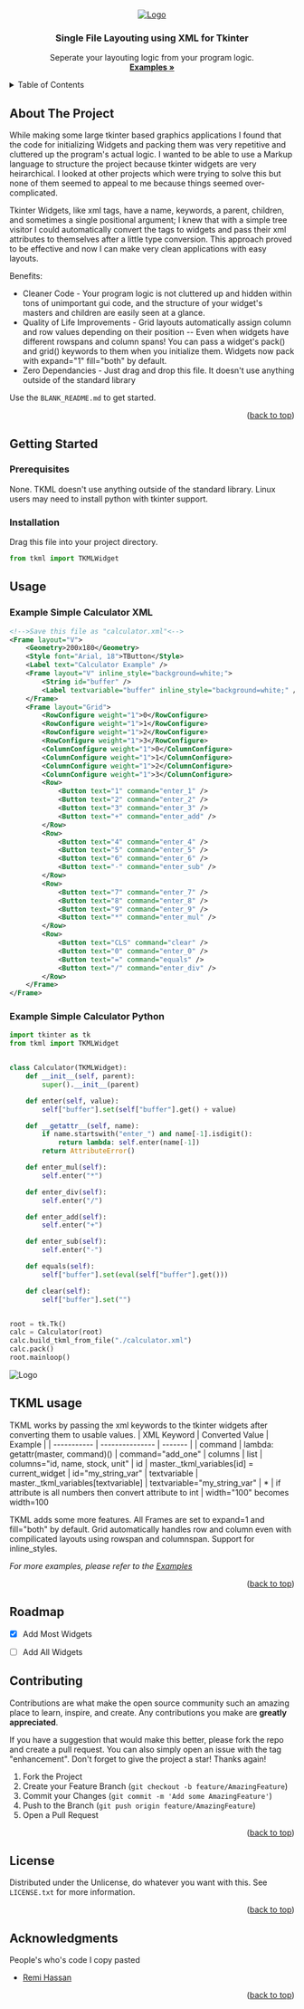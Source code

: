 <!-- Improved compatibility of back to top link: See: https://github.com/RandyGraham/Python-TKLM/pull/73 -->
<a name="readme-top"></a>
<!--
*** Thanks for checking out the Best-README-Template. If you have a suggestion
*** that would make this better, please fork the repo and create a pull request
*** or simply open an issue with the tag "enhancement".
*** Don't forget to give the project a star!
*** Thanks again! Now go create something AMAZING! :D
-->



<!-- PROJECT SHIELDS -->
<!--
*** I'm using markdown "reference style" links for readability.
*** Reference links are enclosed in brackets [ ] instead of parentheses ( ).
*** See the bottom of this document for the declaration of the reference variables
*** for contributors-url, forks-url, etc. This is an optional, concise syntax you may use.
*** https://www.markdownguide.org/basic-syntax/#reference-style-links
-->
<!-- PROJECT LOGO -->
<br />
<div align="center">
  <a href="https://github.com/RandyGraham/Python-TMKL/">
    <img src="Images/PythonTKML.png" alt="Logo">
  </a>

  <h3 align="center">Single File Layouting using XML for Tkinter</h3>

  <p align="center">
    Seperate your layouting logic from your program logic.
    <br />
    <a href="https://github.com/RandyGraham/Python-TMKL/Examples"><strong>Examples »</strong></a>
    <br />

</div>



<!-- TABLE OF CONTENTS -->
<details>
  <summary>Table of Contents</summary>
  <ol>
    <li>
      <a href="#about-the-project">About The Project</a>
      <ul>
        <li><a href="#built-with">Built With</a></li>
      </ul>
    </li>
    <li>
      <a href="#getting-started">Getting Started</a>
      <ul>
        <li><a href="#prerequisites">Prerequisites</a></li>
        <li><a href="#installation">Installation</a></li>
      </ul>
    </li>
    <li><a href="#usage">Usage</a></li>
    <li><a href="#roadmap">Roadmap</a></li>
    <li><a href="#contributing">Contributing</a></li>
    <li><a href="#license">License</a></li>
    <li><a href="#contact">Contact</a></li>
    <li><a href="#acknowledgments">Acknowledgments</a></li>
  </ol>
</details>



<!-- ABOUT THE PROJECT -->
## About The Project

While making some large tkinter based graphics applications I found that the code for initializing Widgets and packing them was very repetitive and cluttered up the program's actual logic. I wanted to be able to use a Markup language to structure the project because tkinter widgets are very heirarchical. I looked at other projects which were trying to solve this but none of them seemed to appeal to me because things seemed over-complicated.

Tkinter Widgets, like xml tags, have a name, keywords, a parent, children, and sometimes a single positional argument; I knew that with a simple tree visitor I could automatically convert the tags to widgets and pass their xml attributes to themselves after a little type conversion. This approach proved to be effective and now I can make very clean applications with easy layouts.

Benefits:
* Cleaner Code - Your program logic is not cluttered up and hidden within tons of unimportant gui code, and the structure of your widget's masters and children are easily seen at a glance.
* Quality of Life Improvements - Grid layouts automatically assign column and row values depending on their position -- Even when widgets have different rowspans and column spans! You can pass a widget's pack() and grid() keywords to them when you initialize them. Widgets now pack with expand="1" fill="both" by default.
* Zero Dependancies - Just drag and drop this file. It doesn't use anything outside of the standard library

Use the `BLANK_README.md` to get started.

<p align="right">(<a href="#readme-top">back to top</a>)</p>



<!-- GETTING STARTED -->
## Getting Started

### Prerequisites

None. TKML doesn't use anything outside of the standard library. Linux users may need to install python with tkinter support.

### Installation

Drag this file into your project directory.

```python
from tkml import TKMLWidget
```




<!-- USAGE EXAMPLES -->
## Usage

### Example Simple Calculator XML
```xml
<!-->Save this file as "calculator.xml"<-->
<Frame layout="V">
    <Geometry>200x180</Geometry>
    <Style font="Arial, 18">TButton</Style>
    <Label text="Calculator Example" />
    <Frame layout="V" inline_style="background=white;">
        <String id="buffer" />
        <Label textvariable="buffer" inline_style="background=white;" />
    </Frame>
    <Frame layout="Grid">
        <RowConfigure weight="1">0</RowConfigure>
        <RowConfigure weight="1">1</RowConfigure>
        <RowConfigure weight="1">2</RowConfigure>
        <RowConfigure weight="1">3</RowConfigure>
        <ColumnConfigure weight="1">0</ColumnConfigure>
        <ColumnConfigure weight="1">1</ColumnConfigure>
        <ColumnConfigure weight="1">2</ColumnConfigure>
        <ColumnConfigure weight="1">3</ColumnConfigure>
        <Row>
            <Button text="1" command="enter_1" />
            <Button text="2" command="enter_2" />
            <Button text="3" command="enter_3" />
            <Button text="+" command="enter_add" />
        </Row>
        <Row>
            <Button text="4" command="enter_4" />
            <Button text="5" command="enter_5" />
            <Button text="6" command="enter_6" />
            <Button text="-" command="enter_sub" />
        </Row>
        <Row>
            <Button text="7" command="enter_7" />
            <Button text="8" command="enter_8" />
            <Button text="9" command="enter_9" />
            <Button text="*" command="enter_mul" />
        </Row>
        <Row>
            <Button text="CLS" command="clear" />
            <Button text="0" command="enter_0" />
            <Button text="=" command="equals" />
            <Button text="/" command="enter_div" />
        </Row>
    </Frame>
</Frame>
```
### Example Simple Calculator Python
```python
import tkinter as tk
from tkml import TKMLWidget


class Calculator(TKMLWidget):
    def __init__(self, parent):
        super().__init__(parent)

    def enter(self, value):
        self["buffer"].set(self["buffer"].get() + value)

    def __getattr__(self, name):
        if name.startswith("enter_") and name[-1].isdigit():
            return lambda: self.enter(name[-1])
        return AttributeError()

    def enter_mul(self):
        self.enter("*")

    def enter_div(self):
        self.enter("/")

    def enter_add(self):
        self.enter("+")

    def enter_sub(self):
        self.enter("-")

    def equals(self):
        self["buffer"].set(eval(self["buffer"].get()))

    def clear(self):
        self["buffer"].set("")


root = tk.Tk()
calc = Calculator(root)
calc.build_tkml_from_file("./calculator.xml")
calc.pack()
root.mainloop()
```

<img src="Images/CalculatorScreenshot.PNG" alt="Logo">


## TKML usage
TKML works by passing the xml keywords to the tkinter widgets after converting them to usable values.
| XML Keyword | Converted Value | Example |
| ----------- | --------------- | ------- |
| command     | lambda: getattr(master, command)() | command="add_one"
| columns     | list | columns="id, name, stock, unit"
| id          | master._tkml_variables[id] = current_widget | id="my_string_var"
| textvariable | master._tkml_variables[textvariable] | textvariable="my_string_var"
| * | if attribute is all numbers then convert attribute to int | width="100" becomes width=100

TKML adds some more features. All Frames are set to expand=1 and fill="both" by default. Grid automatically handles row and column even with compilicated layouts using rowspan and columnspan. Support for inline_styles.

_For more examples, please refer to the [Examples](https://www.github.com/RandyGraham/Examples)_

<p align="right">(<a href="#readme-top">back to top</a>)</p>



<!-- ROADMAP -->
## Roadmap

- [x] Add Most Widgets
- [ ] Add All Widgets



<!-- CONTRIBUTING -->
## Contributing

Contributions are what make the open source community such an amazing place to learn, inspire, and create. Any contributions you make are **greatly appreciated**.

If you have a suggestion that would make this better, please fork the repo and create a pull request. You can also simply open an issue with the tag "enhancement".
Don't forget to give the project a star! Thanks again!

1. Fork the Project
2. Create your Feature Branch (`git checkout -b feature/AmazingFeature`)
3. Commit your Changes (`git commit -m 'Add some AmazingFeature'`)
4. Push to the Branch (`git push origin feature/AmazingFeature`)
5. Open a Pull Request

<p align="right">(<a href="#readme-top">back to top</a>)</p>



<!-- LICENSE -->
## License

Distributed under the Unlicense, do whatever you want with this. See `LICENSE.txt` for more information.

<p align="right">(<a href="#readme-top">back to top</a>)</p>




<!-- ACKNOWLEDGMENTS -->
## Acknowledgments
People's who's code I copy pasted

* [Remi Hassan](https://stackoverflow.com/users/6424190/rami-hassan)


<p align="right">(<a href="#readme-top">back to top</a>)</p>